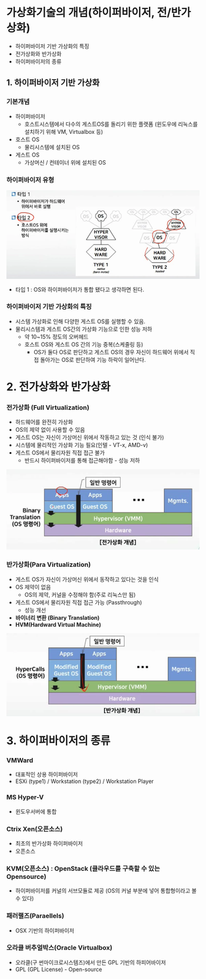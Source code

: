 # 가상화기술의 개념(하이퍼바이저, 전/반가상화)

- 하이퍼바이저 기반 가상화의 특징
- 전가상화와 반가상화
- 하이퍼바이저의 종류



## 1. 하이퍼바이저 기반 가상화

### 기본개념

- 하이퍼바이저
  - 호스트시스템에서 다수의 게스트OS를 돌리기 위한 플랫폼 (윈도우에 리눅스를 설치하기 위해 VM, Virtualbox 등)
- 호스트 OS
  - 물리시스템에 설치된 OS
- 게스트 OS
  - 가상머신 / 컨테이너 위에 설치된 OS

### 하이퍼바이저 유형

![ch2example](./image/ch2/1.png)

- 타입 1 : OS와 하이퍼바이저가 통합 됐다고 생각하면 된다.

### 하이퍼바이저 기반 가상화의 특징

- 시스템 가상화로 인해 다양한 게스트 OS를 실행할 수 있음.
- 물리시스템과 게스트 OS간의 가상화 기능으로 인한 성능 저하
  - 약 10~15% 정도의 오버헤드
  - 호스트 OS와 게스트 OS 간의 기능 중복(스케줄링 등)
    - OS가 둘다 OS로 판단하고 게스트 OS의 경우 자신이 하드웨어 위에서 직접 돌아가는 OS로 판단하여 기능 하락이 일어난다.



# 2. 전가상화와 반가상화

### 전가상화 (Full Virtualization)

- 하드웨어를 완전히 가상화
- OS의 제약 없이 사용할 수 있음
- 게스트 OS는 자신이 가상머신 위에서 작동하고 있는 것 (인식 불가)
- 시스템에 물리적인 가상화 기능 필요(인텔 - VT-x, AMD-v)
- 게스트 OS에서 물리자원 직접 접근 불가
  - 반드시 하이퍼바이저를 통해 접근해야함 - 성능 저하

![ch2_full](./image/ch2/2.png)

### 반가상화(Para Virtualization)

- 게스트 OS가 자신이 가상머신 위에서 동작하고 있다는 것을 인식
- OS 제약이 없음
  - OS의 제약, 커널을 수정해야 함(주로 리눅스만 됨)
- 게스트 OS에서 물리자원 직접 접근 가능 (Passthrough)
  - 성능 개선
- **바이너리 변환 (Binary Translation)**
- **HVM(Hardward Virtual Machine)**

![ch3_para](./image/ch2/3.png)



# 3. 하이퍼바이저의 종류

### VMWard

- 대표적인 상용 하이퍼바이저
- ESXi (type1) / Workstation (type2) / Workstation Player

### MS Hyper-V

- 윈도우서버에 통합

### Ctrix Xen(오픈소스)

- 최초의 반가상화 하이퍼바이저
- 오픈소스

### KVM(오픈소스) : OpenStack (클라우드를 구축할 수 있는 Opensource)

- 하이퍼바이저를 커널의 서브모듈로 제공 (OS의 커널 부분에 넣어 통합형이라고 볼 수 있다)

### 패러랠즈(Paraellels)

- OSX 기반의 하이퍼바이저

### 오라클 버추얼박스(Oracle Virtualbox)

- 오라클(구 썬마이크로시스템즈)에서 만든 GPL 기반의 하피어바이저
- GPL (GPL License) - Open-source